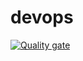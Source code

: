 # devops
[![Quality gate](https://sonarcloud.io/api/project_badges/quality_gate?project=Pjiwm_devops)](https://sonarcloud.io/summary/new_code?id=Pjiwm_devops)

